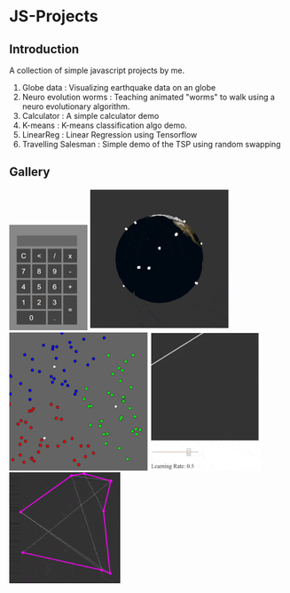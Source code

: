 # JS-Projects

## Introduction
A collection of simple javascript projects by me.

1. Globe data : Visualizing earthquake data on an globe
2. Neuro evolution worms : Teaching animated "worms" to walk using a neuro evolutionary algorithm.
3. Calculator : A simple calculator demo
4. K-means : K-means classification algo demo.
5. LinearReg : Linear Regression using Tensorflow
6. Travelling Salesman : Simple demo of the TSP using random swapping

## Gallery
![Calculator](https://github.com/adityapande-1995/JS-Projects/blob/master/Calculator/calcgif.gif "Calculator")
![Globe](https://github.com/adityapande-1995/JS-Projects/blob/master/Globe-data-visualize/globe_min.gif "Globe")
![k means](https://github.com/adityapande-1995/JS-Projects/blob/master/k-means/4.gif "k means")
![Linear Regression](https://github.com/adityapande-1995/JS-Projects/blob/master/LinearReg/lr.gif "Linear Regression")
![Travelling Salesman](https://github.com/adityapande-1995/JS-Projects/blob/master/TravellingSalesman/ts.gif "Travelling Salesman")
